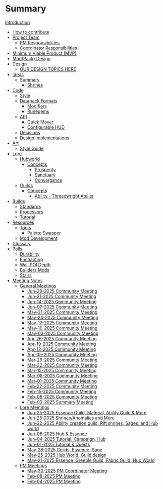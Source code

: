 # Summary

[Introduction](README.md)

- [How to contribute](contribute.md)
- [Project Team]()
    - [PM Responsibilities](project-team/pmresponsibilities)
    - [Coordinator Responsibilities](project-team/coordinator-responsibilities)
- [Minimum Viable Product (MVP)](mvp.md)
- [Mod(Pack) Design](design/DesignDocHome.md)
- [Design]()
  - [OUR DESIGN TOPICS HERE]()
- [Ideas]()
  - [Summary]()
    - [Shrines](ideas/summary/pitch-prep-shrines.md)
- [Code](code/README.md)
    - [Style](code/style/style.md) 
    - [Datapack Formats](code/datapack/datapack-formats.md) 
      - [Modifiers](code/datapack/format/modifiers.md) 
      - [Runegems](code/datapack/format/runegems.md)
    - [API](code/api/api.md)
      - [Quick Mover](code/api/quickmover.md)
      - [Configurable HUD](code/api/configurable-hud.md)
    - [Decisions](code/decisions/decisions.md)
    - [Design Implementations](code/design/design-implementation.md)
- [Art]()
    - [Style Guide](art/style-guide/README.md)
- [Lore]()
  - [Hubworld]()
    - [Concepts]()
      - [Prosperity](lore/topic/hubworld/concepts/Lore-Concept-Hubworld-1.md)
      - [Sanctuary](lore/topic/hubworld/concepts/Lore-Concept-Hubworld-2.md)
      - [Convergance](lore/topic/hubworld/concepts/Lore-Concept-Hubworld-3.md)
  - [Guilds]()
    - [Concepts]()
      - [Ability - Threadwright Atelier](lore/concepts/guilds/ability/threadwrightatelier/concept-guild-ability-threadwrightatelier.md)
- [Builds]()
    - [Standards](builds/standards.md)
    - [Processors](builds/processors.md)
    - [Tutorial](builds/tutorial.md)
- [Resources]()
    - [Tools](resources/tools/README.md)
      - [Palette Swapper](resources/tools/palette-swapper.md)
    - [Mod Development](resources/mod-development.md)
- [Glossary](glossary.md)
- [Polls](polls/polls.md)
    - [Durability](polls/durability.md)
    - [Enchanting](polls/enchanting.md)
    - [Wall POI Depth](polls/Wall%20depth%20Poll.md)
    - [Builders Mods](polls/Decorative%20&%20Building%20Block%20Mods%20Poll.md)
    - [Stairs](polls/Stairs%20Poll.md)
- [Meeting Notes]()
    - [General Meetings]()
        - [Jun-28-2025 Community Meeting](meetings/2025-Jun-28-General-Meeting-Notes.md)
        - [Jun-21-2025 Community Meeting](meetings/2025-Jun-21-General-Meeting-Notes.md) 
        - [Jun-14-2025 Community Meeting](meetings/2025-Jun-14-General-Meeting-Notes.md)
        - [Jun-07-2025 Community Meeting](meetings/2025-Jun-07-General-Meeting-Notes.md)
        - [May-31-2025 Community Meeting](meetings/2025-May-31-General-Meeting-Notes.md)
        - [May-24-2025 Community Meeting](meetings/2025-May-24-General-Meeting-Notes.md)
        - [May-17-2025 Community Meeting](meetings/2025-May-17-General-Meeting-Notes.md)
        - [May-10-2025 Community Meeting](meetings/2025-May-10-General-Meeting-Notes.md)
        - [May-03-2025 Community Meeting](meetings/2025-May-03-General-Meeting-Notes.md)
        - [Apr-26-2025 Community Meeting](meetings/2025-Apr-26-General-Meeting-Notes.md)
        - [Apr-19-2025 Community Meeting](meetings/2025-Apr-19-General-Meeting-Notes.md) 
        - [Apr-12-2025 Community Meeting](meetings/2025-Apr-12-General-Meeting-Notes.md)
        - [Apr-05-2025 Community Meeting](meetings/2025-Apr-05-General-Meeting-Notes.md)
        - [Mar-29-2025 Community Meeting](meetings/2025-Mar-29-General-Meeting-Notes.md)
        - [Mar-22-2025 Community Meeting](meetings/2025-Mar-22-General-Meeting-Notes.md) 
        - [Mar-15-2025 Community Meeting](meetings/2025-Mar-15-General-Meeting-Notes.md)
        - [Mar-08-2025 Community Meeting](meetings/2025-Mar-08-General-Meeting-Notes.md) 
        - [Mar-01-2025 Community Meeting](meetings/2025-Mar-01-General-Meeting-Notes.md)
        - [Feb-22-2025 Community Meeting](meetings/2025-Feb-22-General-Meeting-Notes.md)
        - [Feb-15-2025 Community Meeting](meetings/2025-Feb-15-General-Meeting-Notes.md)
        - [Feb-08-2025 Community Meeting](meetings/2025-Feb-08-General-Meeting-Notes.md)
        - [Feb-03-2025 Summary Meeting](meetings/2025-Feb-03-Summary-Meeting-Notes.md)
    - [Lore Meetings]()
        - [Jun-25-2025 Essence Guild, Material, Ability Guild & More](lore/meetings/2025-Jun-29-Lore-Meeting-Notes.md)
        - [Jun-25-2025 Shrines/Anomalies and More](lore/meetings/2025-Jun-25-Lore-Meeting-Notes.md)
        - [Jun-22-2025 Ability creation guild, Rift shrines, Sages, and Hub world](lore/meetings/2025-Jun-22-Lore-Meeting-Notes.md)
        - [Jun-08-2025 Hub & Essence](lore/meetings/2025-Jun-8-Lore-Meeting-Notes.md)
        - [Jun-04-2025 Tutorial, Campaign, Hub](lore/meetings/2025-Jun-4-Lore-Meeting-Notes.md)
        - [Jun-01-2025 Tutorial & Quests](lore/meetings/2025-Jun-1-Lore-Meeting-Notes.md)
        - [May-28-2025 Guilds, Essence, Sage](lore/meetings/2025-May-28-Lore-Meeting-Notes.md)
        - [May-25-2025 Hub World, Guild design](lore/meetings/2025-May-25-Lore-Meeting-Notes.md)
        - [May-21-2025 Essence, Greeble Guild, Fabric Guild, Hub World](lore/meetings/2025-May-21-Lore-Meeting-Notes.md)
    - [PM Meetings]() 
        - [May-30-2025 PM Coordinator Meeting](meetings/2025-May-30-PM-Coordinator-Meeting-Notes.md)
        - [Feb-08-2025 PM Meeting](meetings/2025-Feb-08-PM-Meeting-Notes.md)
        - [Feb-04-2025 PM Meeting](meetings/2025-Feb-04-PM-Meeting-Notes.md)
